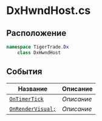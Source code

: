 
# DxHwndHost.cs
## Расположение
```csharp
namespace TigerTrade.Dx  
    class DxHwndHost
```

## События
| Название | Описание |
| --- | --- |
| [`OnTimerTick`](./События/OnTimerTick.md) | *Описание* |
| [`OnRenderVisual;`](./События/OnRenderVisual;.md) | *Описание* |
